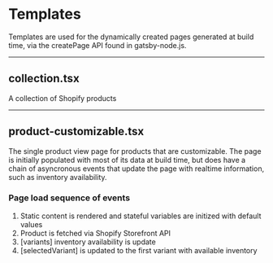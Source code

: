 # Templates

Templates are used for the dynamically created pages generated at build time, via the createPage API found in gatsby-node.js.

---

## collection.tsx

A collection of Shopify products

---

## product-customizable.tsx

The single product view page for products that are customizable. The page is initially populated with most of its data at build time, but does have a chain of asyncronous events that update the page with realtime information, such as inventory availability.

### Page load sequence of events

1. Static content is rendered and stateful variables are initized with default values
2. Product is fetched via Shopify Storefront API
3. [variants] inventory availability is update
4. [selectedVariant] is updated to the first variant with available inventory
